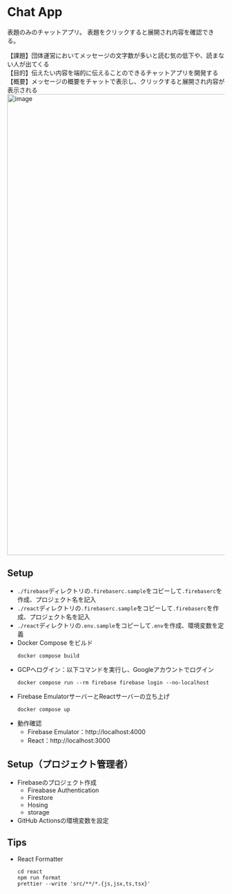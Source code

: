 # Chat App
表題のみのチャットアプリ。
表題をクリックすると展開され内容を確認できる。

【課題】団体運営においてメッセージの文字数が多いと読む気の低下や、読まない人が出てくる<br/>
【目的】伝えたい内容を端的に伝えることのできるチャットアプリを開発する<br/>
【概要】メッセージの概要をチャットで表示し、クリックすると展開され内容が表示される
<img width="1066" alt="image" src="https://github.com/idea-race/Chat-App/assets/154674924/a90385ae-4fd0-4cd8-a8f8-165e07bd169f">

## Setup
- `./firebase`ディレクトリの`.firebaserc.sample`をコピーして`.firebaserc`を作成、プロジェクト名を記入
- `./react`ディレクトリの`.firebaserc.sample`をコピーして`.firebaserc`を作成、プロジェクト名を記入
- `./react`ディレクトリの`.env.sample`をコピーして`.env`を作成、環境変数を定義
- Docker Compose をビルド
    ```
    docker compose build
    ```
- GCPへログイン：以下コマンドを実行し、Googleアカウントでログイン
    ```
    docker compose run --rm firebase firebase login --no-localhost
    ```
- Firebase EmulatorサーバーとReactサーバーの立ち上げ
    ```
    docker compose up
    ```
- 動作確認
    - Firebase Emulator：http://localhost:4000
    - React：http://localhost:3000

## Setup（プロジェクト管理者）
- Firebaseのプロジェクト作成
    - Fireabase Authentication
    - Firestore
    - Hosing
    - storage 
- GitHub Actionsの環境変数を設定


## Tips
- React Formatter
    ```
    cd react
    npm run format
    prettier --write 'src/**/*.{js,jsx,ts,tsx}'
    ```
